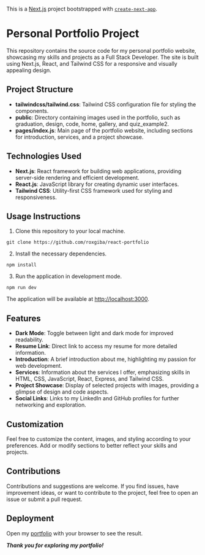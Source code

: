This is a [Next.js](https://nextjs.org/) project bootstrapped with [`create-next-app`](https://github.com/vercel/next.js/tree/canary/packages/create-next-app).

# Personal Portfolio Project

This repository contains the source code for my personal portfolio website, showcasing my skills and projects as a Full Stack Developer. The site is built using Next.js, React, and Tailwind CSS for a responsive and visually appealing design.

## Project Structure

- **tailwindcss/tailwind.css**: Tailwind CSS configuration file for styling the components.
- **public**: Directory containing images used in the portfolio, such as graduation, design, code, home, gallery, and quiz_example2.
- **pages/index.js**: Main page of the portfolio website, including sections for introduction, services, and a project showcase.

## Technologies Used

- **Next.js**: React framework for building web applications, providing server-side rendering and efficient development.
- **React.js**: JavaScript library for creating dynamic user interfaces.
- **Tailwind CSS**: Utility-first CSS framework used for styling and responsiveness.

## Usage Instructions

1. Clone this repository to your local machine.
```
git clone https://github.com/roxgiba/react-portfolio
```
2. Install the necessary dependencies.
```
npm install
```
3. Run the application in development mode.
```
npm run dev
```
The application will be available at [http://localhost:3000](http://localhost:3000).

## Features

- **Dark Mode**: Toggle between light and dark mode for improved readability.
- **Resume Link**: Direct link to access my resume for more detailed information.
- **Introduction**: A brief introduction about me, highlighting my passion for web development.
- **Services**: Information about the services I offer, emphasizing skills in HTML, CSS, JavaScript, React, Express, and Tailwind CSS.
- **Project Showcase**: Display of selected projects with images, providing a glimpse of design and code aspects.
- **Social Links**: Links to my LinkedIn and GitHub profiles for further networking and exploration.

## Customization
Feel free to customize the content, images, and styling according to your preferences. Add or modify sections to better reflect your skills and projects.

## Contributions
Contributions and suggestions are welcome. If you find issues, have improvement ideas, or want to contribute to the project, feel free to open an issue or submit a pull request.

## Deployment
Open my [portfolio](https://portfolio-roxgiba.vercel.app/) with your browser to see the result.

**_Thank you for exploring my portfolio!_** 
